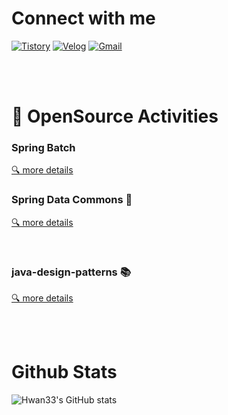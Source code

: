 # Connect with me

[![Tistory](https://img.shields.io/badge/-TISTORY-lightgrey)](https://hwan33.tistory.com/)
[![Velog](https://img.shields.io/badge/-VELOG-brightgreen)](https://velog.io/@hahahaa8642)
[![Gmail](https://img.shields.io/badge/-GMAIL-red)](mailto:hahahaa8642@gmail.com)

<br><br>

# 🚀 OpenSource Activities

### Spring Batch
[🔍 more details](https://github.com/spring-projects/spring-batch/pulls?q=is%3Aopen+author%3Ahwan33+)

### Spring Data Commons 🌱
[🔍 more details](https://github.com/spring-projects/spring-data-commons/pulls?q=author%3Ahwan33+)

<br>

### java-design-patterns 📚
[🔍 more details](https://github.com/iluwatar/java-design-patterns/pulls?q=author%3Ahwan33+)

<br><br>

# Github Stats

![Hwan33's GitHub stats](https://github-readme-stats.vercel.app/api?username=hwan33&show_icons=true&theme=tokyonight)
